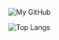 ![My GitHub](https://github-readme-stats.vercel.app/api?username=andresousa23&count_private=true&show_icons=true&theme=tokyonight&include_all_commits=true)

![Top Langs](https://github-readme-stats.vercel.app/api/top-langs/?username=andresousa23&theme=tokyonight&count_private=true&show_icons=true&layout=compact)
